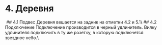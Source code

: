 # 4. Деревня
<img crossorigin="anonymous" src="https://drive.lienuc.com/uc?id=12vwENNcxq8C-RodjLoDQ16mD67LOllt2" alt="" />
## 4.1 Подвес
Деревня вешается на задник на отметки 4.2 и 5.1\
## 4.2 Подключение
Подключение производится в черный удлинитель. Вилку удлинителя подключить в ту же розетку, в которую подключется звездное небо.\
<img crossorigin="anonymous" src="https://drive.lienuc.com/uc?id=1VCWUUdf0Y8UsKpOGWcz8vxFTZP7_EVqc" alt="" />